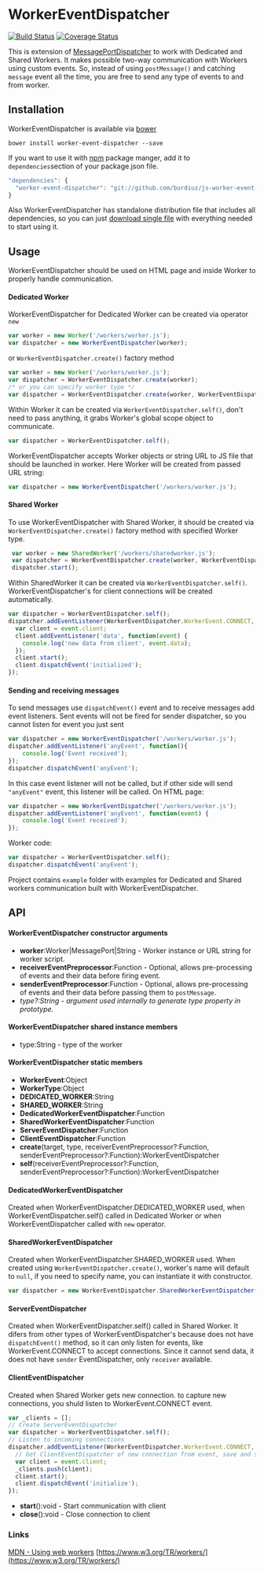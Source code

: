 # WorkerEventDispatcher

[![Build Status](https://travis-ci.org/burdiuz/js-worker-event-dispatcher.svg?branch=master)](https://travis-ci.org/burdiuz/js-worker-event-dispatcher)
[![Coverage Status](https://coveralls.io/repos/github/burdiuz/js-worker-event-dispatcher/badge.svg?branch=master)](https://coveralls.io/github/burdiuz/js-worker-event-dispatcher?branch=master)  
  
This is extension of [MessagePortDispatcher](https://github.com/burdiuz/js-messageport-event-dispatcher) to work with Dedicated and Shared Workers. It makes possible two-way communication with Workers using custom events. So, instead of using `postMessage()` and catching `message` event all the time, you are free to send any type of events to and from worker.

## Installation
WorkerEventDispatcher is available via [bower](http://bower.io/)
```
bower install worker-event-dispatcher --save
```
If you want to use it with [npm](https://www.npmjs.com/) package manger, add it to `dependencies`section of your package.json file.
```javascript
"dependencies": {
  "worker-event-dispatcher": "git://github.com/burdiuz/js-worker-event-dispatcher.git"
}
```
Also WorkerEventDispatcher has standalone distribution file that includes all dependencies, so you can just [download single file](https://github.com/burdiuz/js-worker-event-dispatcher/blob/master/dist/worker-event-dispatcher.standalone.min.js) with everything needed to start using it.

## Usage
WorkerEventDispatcher should be used on HTML page and inside Worker to properly handle communication.

#### Dedicated Worker
WorkerEventDispatcher for Dedicated Worker can be created via operator `new`
```javascript
var worker = new Worker('/workers/worker.js');
var dispatcher = new WorkerEventDispatcher(worker);
```
or `WorkerEventDispatcher.create()` factory method
```javascript
var worker = new Worker('/workers/worker.js');
var dispatcher = WorkerEventDispatcher.create(worker);
/* or you can specify worker type */
var dispatcher = WorkerEventDispatcher.create(worker, WorkerEventDispatcher.DEDICATED_WORKER);
```
Within Worker it can be created via `WorkerEventDispatcher.self()`, don't need to pass anything, it grabs Worker's global scope object to communicate.
```javascript 
var dispatcher = WorkerEventDispatcher.self();
```
WorkerEventDispatcher accepts Worker objects or string URL to JS file that should be launched in worker.
Here Worker will be created from passed URL string:
```javascript
var dispatcher = new WorkerEventDispatcher('/workers/worker.js');
```

#### Shared Worker
To use WorkerEventDispatcher with Shared Worker, it should be created via `WorkerEventDispatcher.create()` factory method with specified Worker type.
```javascript
 var worker = new SharedWorker('/workers/sharedworker.js');
 var dispatcher = WorkerEventDispatcher.create(worker, WorkerEventDispatcher.SHARED_WORKER);
 dispatcher.start();
```
Within SharedWorker it can be created via `WorkerEventDispatcher.self()`. WorkerEventDispatcher's for client connections will be created automatically.
```javascript
var dispatcher = WorkerEventDispatcher.self();
dispatcher.addEventListener(WorkerEventDispatcher.WorkerEvent.CONNECT, function(event) {
  var client = event.client;
  client.addEventListener('data', function(event) {
    console.log('new data from client', event.data);
  });
  client.start();
  client.dispatchEvent('initialized');
});
```

#### Sending and receiving messages
To send messages use `dispatchEvent()` event and to receive messages add event listeners. Sent events will not be fired for sender dispatcher, so you cannot listen for event you just sent
```javascript 
var dispatcher = new WorkerEventDispatcher('/workers/worker.js');
dispatcher.addEventListener('anyEvent', function(){
	console.log('Event received');
});
dispatcher.dispatchEvent('anyEvent');
```
In this case event listener will not be called, but if other side will send `"anyEvent"` event, this listener will be called.
On HTML page:
```javascript
var dispatcher = new WorkerEventDispatcher('/workers/worker.js');
dispatcher.addEventListener('anyEvent', function(event) {
	console.log('Event received');
});
```
Worker code:
```javascript
var dispatcher = WorkerEventDispatcher.self();
dispatcher.dispatchEvent('anyEvent');
```

Project contains `example` folder with examples for Dedicated and Shared workers communication built with WorkerEventDispatcher.

## API
#### WorkerEventDispatcher constructor arguments
 - **worker**:Worker|MessagePort|String - Worker instance or URL string for worker script.
 - **receiverEventPreprocessor**:Function - Optional, allows pre-processing of events and their data before firing event.
 - **senderEventPreprocessor**:Function - Optional, allows pre-processing of events and their data before passing them to `postMessage`.
 - *type?:String - argument used internally to generate type property in prototype.*

#### WorkerEventDispatcher shared instance members

 - type:String  - type of the worker

#### WorkerEventDispatcher static members

 - **WorkerEvent**:Object 
 - **WorkerType**:Object 
 - **DEDICATED_WORKER**:String 
 - **SHARED_WORKER**:String 
 - **DedicatedWorkerEventDispatcher**:Function 
 - **SharedWorkerEventDispatcher**:Function 
 - **ServerEventDispatcher**:Function 
 - **ClientEventDispatcher**:Function 
 - **create**(target, type, receiverEventPreprocessor?:Function, senderEventPreprocessor?:Function):WorkerEventDispatcher 
 - **self**(receiverEventPreprocessor?:Function, senderEventPreprocessor?:Function):WorkerEventDispatcher

#### DedicatedWorkerEventDispatcher
Created when WorkerEventDispatcher.DEDICATED_WORKER used, when WorkerEventDispatcher.self() called in Dedicated Worker or when WorkerEventDispatcher called with `new` operator.

#### SharedWorkerEventDispatcher
Created when WorkerEventDispatcher.SHARED_WORKER used. When created using `WorkerEventDispatcher.create()`, worker's name will default to `null`, if you need to specify name, you can instantiate it with constructor.
```javascript
var dispatcher = new WorkerEventDispatcher.SharedWorkerEventDispatcher('/workers/sharedworker.js', 'worker-name');
``` 

#### ServerEventDispatcher
Created when WorkerEventDispatcher.self() called in Shared Worker. It difers from other types of WorkerEventDispatcher's because does not have `dispatchEvent()` method, so it can only listen for events, like WorkerEvent.CONNECT to accept connections. Since it cannot send data, it does not have `sender` EventDispatcher, only `receiver` available.

#### ClientEventDispatcher
Created when Shared Worker gets new connection. to capture new connections, you shuld listen to WorkerEvent.CONNECT event.
```javascript
var _clients = [];
// Create ServerEventDispatcher
var dispatcher = WorkerEventDispatcher.self();
// Listen to incoming connections
dispatcher.addEventListener(WorkerEventDispatcher.WorkerEvent.CONNECT, function(event) {
  // Get ClientEventDispatcher of new connection from event, save and start it
  var client = event.client;
  _clients.push(client);
  client.start();
  client.dispatchEvent('initialize');
});
```
 - **start**():void - Start communication with client
 - **close**():void - Close connection to client
  
### Links
[MDN - Using web workers](https://developer.mozilla.org/ru/docs/DOM/Using_web_workers)
[https://www.w3.org/TR/workers/](https://www.w3.org/TR/workers/)
